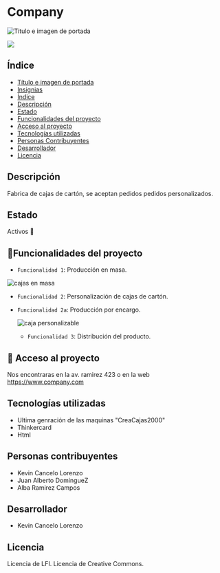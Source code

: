 # Company

![Titulo e imagen de portada](https://imagenes.elpais.com/resizer/v2/Y3W6QUFBBZLLTALRW6NBRPZ2RA.jpg?auth=d68f18251117888479d8fdc3210796bc86d9d3f41719da72c2877bcafc3504ea&width=414)
<p align = "left"> 
  <img src = "https://img.shields.io/badge/estado-%20en%20proceso-blue"> 
</p>

 ## Índice
 
* [Título e imagen de portada](#Título-e-imagen-de-portada)
* [Insignias](#insignias)
* [Índice](#índice)
* [Descripción](#descripción)
* [Estado](#Estado)
* [Funcionalidades del proyecto](#Funcionalidades-del-proyecto)
* [Acceso al proyecto](#acceso-proyecto)
* [Tecnologías utilizadas](#tecnologías-utilizadas)
* [Personas Contribuyentes](#personas-contribuyentes)
* [Desarrollador](#desarrollador)
* [Licencia](#licencia)

## Descripción

Fabrica de cajas de cartón, se aceptan pedidos pedidos personalizados.

## Estado

 Activos 💪

## :hammer:Funcionalidades del proyecto

- `Funcionalidad 1`: Producción en masa.

 ![cajas en masa](https://github.com/user-attachments/assets/8796c661-bf02-4b92-93b9-47edd2c2938c)

- `Funcionalidad 2`: Personalización de cajas de cartón.
- `Funcionalidad 2a`: Producción por encargo.
  
   ![caja personalizable](https://github.com/user-attachments/assets/158526da-dd6e-47f8-82da-7cf754657da1)

  - `Funcionalidad 3`: Distribución del producto.
 
## 📁 Acceso al proyecto

Nos encontraras en la av. ramirez 423 o en la web  https://www.company.com

## Tecnologías utilizadas
* Ultima genración de las maquinas "CreaCajas2000"
* Thinkercard
* Html

## Personas contribuyentes 

* Kevin Cancelo Lorenzo
* Juan Alberto DomingueZ
* Alba Ramirez Campos

## Desarrollador

* Kevin Cancelo Lorenzo

## Licencia

Licencia de LFI.
Licencia de Creative Commons. 
